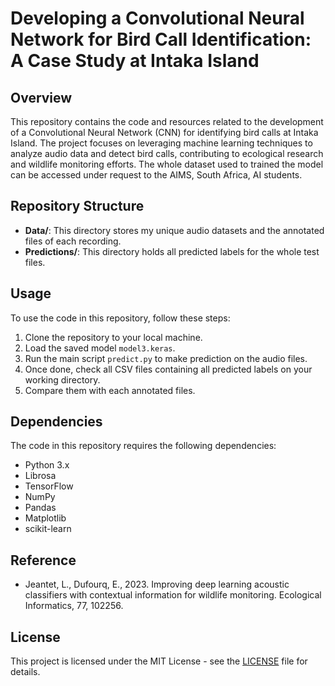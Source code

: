# Developing a Convolutional Neural Network for Bird Call Identification: A Case Study at Intaka Island

## Overview
This repository contains the code and resources related to the development of a Convolutional Neural Network (CNN) for identifying bird calls at Intaka Island. The project focuses on leveraging machine learning techniques to analyze audio data and detect bird calls, contributing to ecological research and wildlife monitoring efforts. The whole dataset used to trained the model can be accessed under request to the AIMS, South Africa, AI students.

## Repository Structure
- **Data/**: This directory stores my unique audio datasets and the annotated files of each recording.
- **Predictions/**: This directory holds all predicted labels for the whole test files.

## Usage
To use the code in this repository, follow these steps:
1. Clone the repository to your local machine.
2. Load the saved model `model3.keras`.
3. Run the main script `predict.py` to make prediction on the audio files.
4. Once done, check all CSV files containing all predicted labels on your working directory.
5. Compare them with each annotated files.

## Dependencies
The code in this repository requires the following dependencies:
- Python 3.x
- Librosa
- TensorFlow
- NumPy
- Pandas
- Matplotlib
- scikit-learn

## Reference
- Jeantet, L., Dufourq, E., 2023. Improving deep learning acoustic classifiers with contextual information for wildlife monitoring. Ecological Informatics, 77, 102256.

## License
This project is licensed under the MIT License - see the [LICENSE](LICENSE) file for details.

